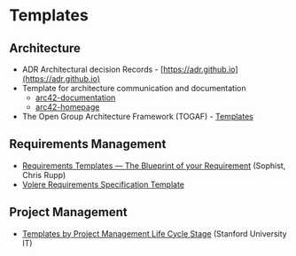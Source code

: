 # Templates

## Architecture

* ADR Architectural decision Records - [https://adr.github.io](https://adr.github.io)
* Template for architecture communication and documentation
  * [arc42-documentation](https://docs.arc42.org/home/) 
  * [arc42-homepage](https://www.arc42.de/)
* The Open Group Architecture Framework \(TOGAF\) - [Templates](https://publications.opengroup.org/more-categories/templates)

## Requirements Management

* [Requirements Templates — The Blueprint of your Requirement](https://www.sophist.de/fileadmin/user_upload/Bilder_zu_Seiten/Publikationen/RE6/Webinhalte_Buchteil_3/Requirements_Templates_-_The_Blue_Print_of_your_Requirements_Rupp.pdf) \(Sophist, Chris Rupp\) 
* [Volere Requirements Specification Template](https://www.volere.org/templates/volere-requirements-specification-template/)

## Project Management

* [Templates by Project Management Life Cycle Stage](https://uit.stanford.edu/pmo/templates) \(Stanford University IT\)




